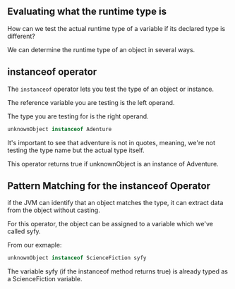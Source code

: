 ## Evaluating what the runtime type is
How can we test the actual runtime type of a variable if its declared type is different?

We can determine the runtime type of an object in several ways.

## instanceof operator
The `instanceof` operator lets you test the type of an object or instance.

The reference variable you are testing is the left operand.

The type you are testing for is the right operand.

```java
unknownObject instanceof Adenture
```

It's important to see that adventure is not in quotes, meaning, we're not testing the type name but the actual type itself.

This operator returns true if unknownObject is an instance of Adventure.

## Pattern Matching for the instanceof Operator
if the JVM can identify that an object matches the type, it can extract data from the object without casting.

For this operator, the object can be assigned to a variable which we've called syfy.

From our exmaple:

```java
unknownObject instanceof ScienceFiction syfy
```

The variable syfy (if the instanceof method returns true) is already typed as a ScienceFiction variable.